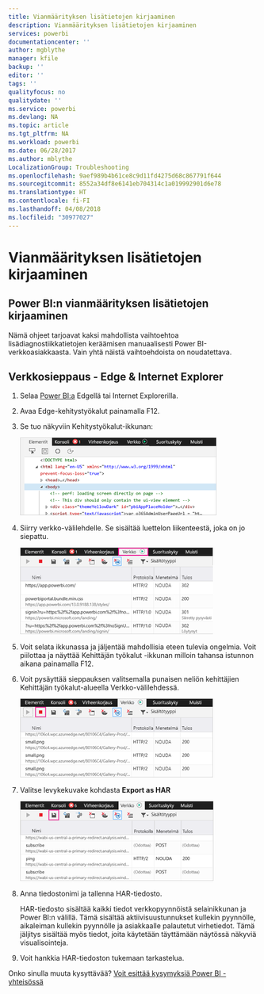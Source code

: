 ```yaml
---
title: Vianmäärityksen lisätietojen kirjaaminen
description: Vianmäärityksen lisätietojen kirjaaminen
services: powerbi
documentationcenter: ''
author: mgblythe
manager: kfile
backup: ''
editor: ''
tags: ''
qualityfocus: no
qualitydate: ''
ms.service: powerbi
ms.devlang: NA
ms.topic: article
ms.tgt_pltfrm: NA
ms.workload: powerbi
ms.date: 06/28/2017
ms.author: mblythe
LocalizationGroup: Troubleshooting
ms.openlocfilehash: 9aef989b4b61ce8c9d11fd4275d68c867791f644
ms.sourcegitcommit: 8552a34df8e6141eb704314c1a019992901d6e78
ms.translationtype: HT
ms.contentlocale: fi-FI
ms.lasthandoff: 04/08/2018
ms.locfileid: "30977027"
---
```

# <a name="capturing-additional-diagnostic-information"></a>Vianmäärityksen lisätietojen kirjaaminen
## <a name="capturing-additional-diagnostic-information-for-power-bi"></a>Power BI:n vianmäärityksen lisätietojen kirjaaminen
Nämä ohjeet tarjoavat kaksi mahdollista vaihtoehtoa lisädiagnostiikkatietojen keräämisen manuaalisesti Power BI-verkkoasiakkaasta.  Vain yhtä näistä vaihtoehdoista on noudatettava.

## <a name="network-capture---edge--internet-explorer"></a>Verkkosieppaus - Edge & Internet Explorer
1. Selaa [Power BI:a](https://app.powerbi.com) Edgellä tai Internet Explorerilla.
2. Avaa Edge-kehitystyökalut painamalla F12.
3. Se tuo näkyviin Kehitystyökalut-ikkunan: 
   
   ![](media/service-admin-capturing-additional-diagnostic-information-for-power-bi/edge-developer-tools.png)
4. Siirry verkko-välilehdelle. Se sisältää luettelon liikenteestä, joka on jo siepattu. 
   
   ![](media/service-admin-capturing-additional-diagnostic-information-for-power-bi/edge-network-tab.png)
5. Voit selata ikkunassa ja jäljentää mahdollisia eteen tulevia ongelmia. Voit piilottaa ja näyttää Kehittäjän työkalut -ikkunan milloin tahansa istunnon aikana painamalla F12.
6. Voit pysäyttää sieppauksen valitsemalla punaisen neliön kehittäjien Kehittäjän työkalut-alueella Verkko-välilehdessä.
   
   ![](media/service-admin-capturing-additional-diagnostic-information-for-power-bi/edge-network-tab-stop.png)
7. Valitse levykekuvake kohdasta **Export as HAR**
   
   ![](media/service-admin-capturing-additional-diagnostic-information-for-power-bi/edge-network-tab-save.png)
8. Anna tiedostonimi ja tallenna HAR-tiedosto.
   
    HAR-tiedosto sisältää kaikki tiedot verkkopyynnöistä selainikkunan ja Power BI:n välillä.  Tämä sisältää aktiivisuustunnukset kullekin pyynnölle, aikaleiman kullekin pyynnölle ja asiakkaalle palautetut virhetiedot.  Tämä jäljitys sisältää myös tiedot,  joita käytetään täyttämään näytössä näkyviä visualisointeja.
9. Voit hankkia HAR-tiedoston tukemaan tarkastelua.

Onko sinulla muuta kysyttävää? [Voit esittää kysymyksiä Power BI -yhteisössä](http://community.powerbi.com/)

